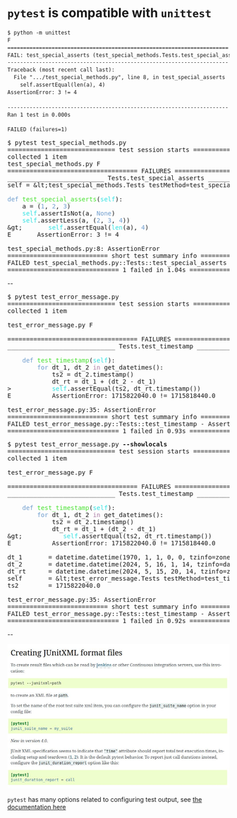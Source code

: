 # `pytest` is compatible with `unittest`

<div class="side-by-side">

<div class="left">

```txt
$ python -m unittest
F
======================================================================
FAIL: test_special_asserts (test_special_methods.Tests.test_special_asserts)
----------------------------------------------------------------------
Traceback (most recent call last):
  File ".../test_special_methods.py", line 8, in test_special_asserts
    self.assertEqual(len(a), 4)
AssertionError: 3 != 4

----------------------------------------------------------------------
Ran 1 test in 0.000s

FAILED (failures=1)
```

</div>
<div class="right">
<pre class="code-wrapper"><tt class="hljs">$ pytest test_special_methods.py
<span class="pytest-ok">============================= test session starts ==============================</span>
<span class="pytest-ok">collected 1 item                                                               </span>
test_special_methods.py <span class="pytest-bad">F                                                [100%]</span>
=================================== FAILURES ===================================
<span class="pytest-error">__________________________ Tests.test_special_asserts __________________________</span>
self = &amp;lt;test_special_methods.Tests testMethod=test_special_asserts&amp;gt;<br/>
<font color="#729FCF">def</font> <font color="#4BE234">test_special_asserts</font>(<font color="#34E2E2">self</font>):
    a = (<font color="#729FCF">1</font>, <font color="#729FCF">2</font>, <font color="#729FCF">3</font>)
    <font color="#34E2E2">self</font>.assertIsNot(a, <font color="#729FCF">None</font>)
    <font color="#34E2E2">self</font>.assertLess(a, (<font color="#729FCF">2</font>, <font color="#729FCF">3</font>, <font color="#729FCF">4</font>))
&amp;gt;       <font color="#34E2E2">self</font>.assertEqual(<font color="#34E2E2">len</font>(a), <font color="#729FCF">4</font>)
<span class="pytest-error">E       AssertionError: 3 != 4</span><br/>
<span class="pytest-error">test_special_methods.py</span>:8: AssertionError
<span class="pytest-ok">=========================== short test summary info ============================</span>
<span class="pytest-bad">FAILED</span> test_special_methods.py::<span class="pytest-ok">Tests::test_special_asserts</span> - AssertionError: 3 != 4
<span class="pytest-bad">============================== </span><span class="pytest-error">1 failed</span><span class="pytest-bad"> in 1.04s ===============================</span>
</tt></pre>

</div>
</div>

--

<pre class="code-wrapper disappearing-fragment nospace-fragment fragment fade-out" data-fragment-index="0"><tt class="hljs">$ pytest test_error_message.py
<span class="pytest-ok">============================= test session starts ==============================</span>
<span class="pytest-ok">collected 1 item                                                               </span>

test_error_message.py <span class="pytest-bad">F                                                  [100%]</span>

=================================== FAILURES ===================================
<span class="pytest-error">_____________________________ Tests.test_timestamp _____________________________</span>

    <font color="#729FCF">def</font> <font color="#4BE234">test_timestamp</font>(<font color="#34E2E2">self</font>):
        <font color="#729FCF">for</font> dt_1, dt_2 <font color="#AD7FA8">in</font> get_datetimes():
            ts2 = dt_2.timestamp()
            dt_rt = dt_1 + (dt_2 - dt_1)
>           <font color="#34E2E2">self</font>.assertEqual(ts2, dt_rt.timestamp())
<span class="pytest-error">E           AssertionError: 1715822040.0 != 1715818440.0</span>

<span class="pytest-error">test_error_message.py</span>:35: AssertionError
<span class="pytest-ok">=========================== short test summary info ============================</span>
<span class="pytest-bad">FAILED</span> test_error_message.py::<span class="pytest-ok">Tests::test_timestamp</span> - AssertionError: 1715822040.0 != 1715818440.0
<span class="pytest-bad">============================== </span><span class="pytest-error">1 failed</span><span class="pytest-bad"> in 0.93s ===============================</span>
</tt></pre>

<pre class="code-wrapper fragment nospace-fragment fade-in" data-fragment-index="0"><tt class="hljs">$ pytest test_error_message.py <b>--showlocals</b>
<span class="pytest-ok">============================= test session starts ==============================</span>
<span class="pytest-ok">collected 1 item                                                               </span>

test_error_message.py <span class="pytest-bad">F                                                  [100%]</span>

=================================== FAILURES ===================================
<span class="pytest-error">_____________________________ Tests.test_timestamp _____________________________</span>

    <font color="#729FCF">def</font> <font color="#4BE234">test_timestamp</font>(<font color="#34E2E2">self</font>):
        <font color="#729FCF">for</font> dt_1, dt_2 <font color="#AD7FA8">in</font> get_datetimes():
            ts2 = dt_2.timestamp()
            dt_rt = dt_1 + (dt_2 - dt_1)
&amp;gt;           <font color="#34E2E2">self</font>.assertEqual(ts2, dt_rt.timestamp())
<span class="pytest-error">E           AssertionError: 1715822040.0 != 1715818440.0</span>

dt_1       = datetime.datetime(1970, 1, 1, 0, 0, tzinfo=zoneinfo.ZoneInfo(key='America/New_York'))
dt_2       = datetime.datetime(2024, 5, 16, 1, 14, tzinfo=datetime.timezone.utc)
dt_rt      = datetime.datetime(2024, 5, 15, 20, 14, tzinfo=zoneinfo.ZoneInfo(key='America/New_York'))
self       = &amp;lt;test_error_message.Tests testMethod=test_timestamp&amp;gt;
ts2        = 1715822040.0

<span class="pytest-error">test_error_message.py</span>:35: AssertionError
<span class="pytest-ok">=========================== short test summary info ============================</span>
<span class="pytest-bad">FAILED</span> test_error_message.py::<span class="pytest-ok">Tests::test_timestamp</span> - AssertionError: 1715822040.0 != 1715818440.0
<span class="pytest-bad">============================== </span><span class="pytest-error">1 failed</span><span class="pytest-bad"> in 0.92s ===============================</span>
</tt></pre>

--

<img id="splash" class="splash"
     src="images/screenshots/junitxml_output.jpg"
     alt="Screenshot of the pytest documentation showing how to create output files in the JUnitXML format"
     >

<span class="footnote">

`pytest` has many options related to configuring test output, see [the documentation here](https://docs.pytest.org/en/7.1.x/how-to/output.html)
</span>
